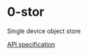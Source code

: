# 0-stor
Single device object store

[API specification](https://rawgit.com/g8os/sdstor/master/specs/raml/sdstor.html)
